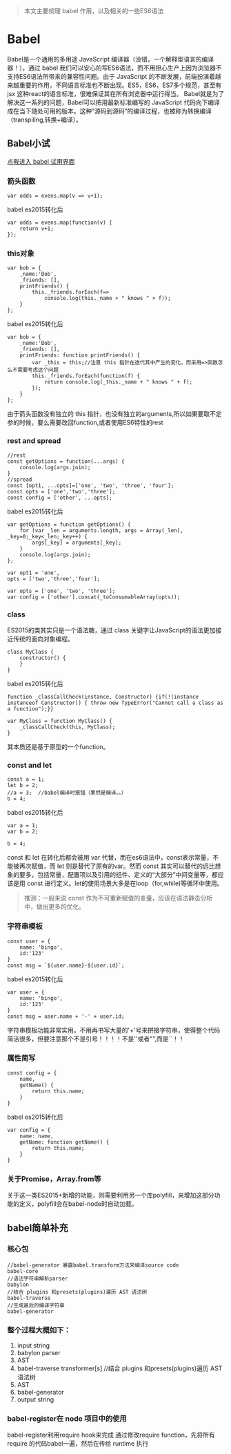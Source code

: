 > 本文主要梳理 babel 作用，以及相关的一些ES6语法

# Babel
Babel是一个通用的多用途 JavaScript 编译器（没错，一个解释型语言的编译器！），通过 babel 我们可以安心的写ES6语法，而不用担心生产上因为浏览器不支持ES6语法所带来的兼容性问题。由于 JavaScript 的不断发展，前端扮演着越来越重要的作用，不同语言标准也不断出现。ES5，ES6，ES7多个规范，甚至有 jsx 这种react的语言标准，很难保证其在所有浏览器中运行得当。
Babel就是为了解决这一系列的问题，Babel可以把用最新标准编写的 JavaScript 代码向下编译成在当下随处可用的版本。这种“源码到源码”的编译过程，也被称为转换编译（transpiling,转换+编译）。

## Babel小试

[点我进入 babel 试用界面](http://www.babeljs.cn)

### 箭头函数
```
var odds = evens.map(v => v+1);
```
babel es2015转化后
```
var odds = evens.map(function(v) {
    return v+1;
});
```

### this对象
```
var bob = {
    _name:'Bob',
    _friends: [],
    printFriends() {
        this._friends.forEach(f=>
            console.log(this._name + " knows " + f));
    }
};
```
babel es2015转化后
```
var bob = {
    _name:'Bob',
    _friends: [],
    printFriends: function printFriends() {
        var _this = this;//注意 this 指针在迭代其中产生的变化，而采用=>函数怎么不需要考虑这个问题
        this._friends.forEach(function(f) {
            return console.log(_this._name + " knows " + f);
        });
    }
};
```
由于箭头函数没有独立的 this 指针，也没有独立的arguments,所以如果要取不定参的时候，要么需要改回function,或者使用ES6特性的rest

### rest and spread
```
//rest
const getOptions = function(...args) {
    console.log(args.join);
}
//spread
const [opt1, ...opts]=['one', 'two', 'three', 'four'];
const opts = ['one','two','three'];
const config = ['other', ...opts];
```
babel es2015转化后
```
var getOptions = function getOptions() {
    for (var _len = arguments.length, args = Array(_len), _key=0;_key<_len;_key++) {
        args[_key] = arguments[_key];
    }
    console.log(args.join);
};

var opt1 = 'one',
opts = ['two','three','four'];

var opts = ['one', 'two', 'three'];
var config = ['other'].concat(_toConsumableArray(opts));
```

### class
ES2015的类其实只是一个语法糖，通过 class 关键字让JavaScript的语法更加接近传统的面向对象编程。
```
class MyClass {
    constructor() {
    }
}
```
babel es2015转化后
```
function _classCallCheck(instance, Constructor) {if(!(instance instanceof Constructor)) { throw new TypeError("Cannot call a class as a function");}}

var MyClass = function MyClass() {
    _classCallCheck(this, MyClass);
}
```
其本质还是基于原型的一个function。

### const and let
```
const a = 1;
let b = 2;
//a = 3;  //babel编译时报错（果然是编译。。）
b = 4;
```
babel es2015转化后
```
var a = 1;
var b = 2;

b = 4;
```
const 和 let 在转化后都会被用 var 代替，而在es6语法中，const表示常量，不能被再次赋值，而 let 则是替代了原有的var。然而 const 其实可以替代的远比想象的要多，包括常量，配置项以及引用的组件、定义的“大部分”中间变量等，都应该是用 const 进行定义。let的使用场景大多是在loop（for,while)等循环中使用。
> 推测：一般来说 const 作为不可重新赋值的变量，应该在语法静态分析中，做出更多的优化。

### 字符串模板
```
const user = {
    name: 'bingo',
    id:'123'
}
const msg = `${user.name}-${user.id}`;
```
babel es2015转化后
```
var user = {
    name: 'bingo',
    id:'123'
}
const msg = user.name + '-' + user.id;
```
字符串模板功能非常实用，不用再书写大量的'+'号来拼接字符串，使得整个代码简洁很多，但要注意那个不是引号！！！！不是''或者"",而是``！！

### 属性简写
```
const config = {
    name,
    getName() {
        return this.name;
    }
}
```
babel es2015转化后
```
var config = {
    name: name,
    getName: function getName() {
        return this.name;
    }
}
```

### 关于Promise，Array.from等
关于这一类ES2015+新增的功能，则需要利用另一个库polyfill，来增加这部分功能的定义，polyfill会在babel-node时自动加载。

## babel简单补充

### 核心包
```
//babel-generator 暴露babel.transform方法来编译source code
babel-core
//语法字符串解析parser
babylon
//结合 plugins 和presets(plugins)遍历 AST 语法树
babel-traverse
//生成最后的编译字符串
babel-generator
```

### 整个过程大概如下：
1. input string
2. babylon parser
3. AST
4. babel-traverse transformer[s] //结合 plugins 和presets(plugins)遍历 AST 语法树
5. AST
6. babel-generator
7. output string

### babel-register在 node 项目中的使用
babel-register利用require hook来完成
通过修改require function，先将所有 require 的代码babel一遍，然后在传给 runtime 执行




